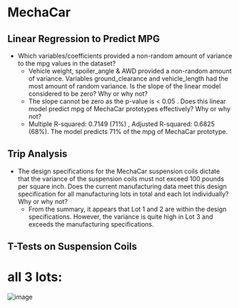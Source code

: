# MechaCar

## Linear Regression to Predict MPG
* Which variables/coefficients provided a non-random amount of variance to the mpg values in the dataset?
  - Vehicle weight, spoiler_angle & AWD provided a non-random amount of variance. Variables ground_clearance and    vehicle_length had the most amount of random variance. 
Is the slope of the linear model considered to be zero? Why or why not?
  - The slope cannot be zero as the p-value is < 0.05 . 
Does this linear model predict mpg of MechaCar prototypes effectively? Why or why not?
  - Multiple R-squared:  0.7149 (71%) ,	Adjusted R-squared:  0.6825 (68%). The model predicts 71% of the mpg of MechaCar prototype.


## Trip Analysis
* The design specifications for the MechaCar suspension coils dictate that the variance of the suspension coils must not exceed 100 pounds per square inch. Does the current manufacturing data meet this design specification for all manufacturing lots in total and each lot individually? Why or why not?
  - From the summary, it appears that Lot 1 and 2 are within the design specifications. However, the variance is quite high in Lot 3 and exceeds the manufacturing specifications.  

## T-Tests on Suspension Coils

# all 3 lots:
![image](https://user-images.githubusercontent.com/112893464/213878228-f497e9a8-542c-445a-b91f-00381e5933e2.png)
